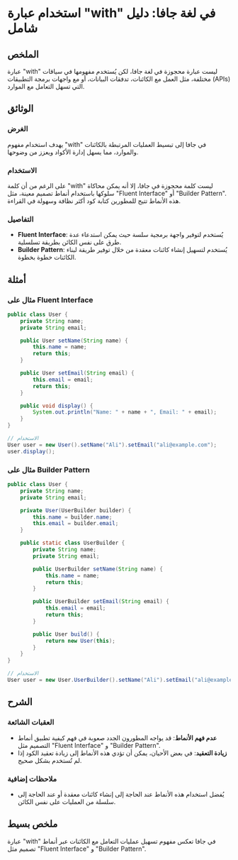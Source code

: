 <!--
Meta Description: # استخدام عبارة "with" في لغة جافا: دليل شامل ## الملخص عبارة "with" ليست عبارة محجوزة في لغة جافا، لكن يُستخدم مفهومها في سياقات مختلفة، مثل العمل مع...
Meta Keywords: user, name, email, string, public
-->

# استخدام عبارة "with" في لغة جافا: دليل شامل

## الملخص
عبارة "with" ليست عبارة محجوزة في لغة جافا، لكن يُستخدم مفهومها في سياقات مختلفة، مثل العمل مع الكائنات، تدفقات البيانات، أو مع واجهات برمجة التطبيقات (APIs) التي تسهل التعامل مع الموارد.

## الوثائق
### الغرض
يهدف استخدام مفهوم "with" في جافا إلى تبسيط العمليات المرتبطة بالكائنات والموارد، مما يسهل إدارة الأكواد ويعزز من وضوحها.

### الاستخدام
على الرغم من أن كلمة "with" ليست كلمة محجوزة في جافا، إلا أنه يمكن محاكاة سلوكها باستخدام أنماط تصميم معينة، مثل "Fluent Interface" أو "Builder Pattern". هذه الأنماط تتيح للمطورين كتابة كود أكثر نظافة وسهولة في القراءة.

### التفاصيل
- **Fluent Interface**: يُستخدم لتوفير واجهة برمجية سلسة حيث يمكن استدعاء عدة طرق على نفس الكائن بطريقة تسلسلية. 
- **Builder Pattern**: يُستخدم لتسهيل إنشاء كائنات معقدة من خلال توفير طريقة لبناء الكائنات خطوة بخطوة.

## أمثلة
### مثال على Fluent Interface
```java
public class User {
    private String name;
    private String email;

    public User setName(String name) {
        this.name = name;
        return this;
    }

    public User setEmail(String email) {
        this.email = email;
        return this;
    }

    public void display() {
        System.out.println("Name: " + name + ", Email: " + email);
    }
}

// الاستخدام
User user = new User().setName("Ali").setEmail("ali@example.com");
user.display();
```

### مثال على Builder Pattern
```java
public class User {
    private String name;
    private String email;

    private User(UserBuilder builder) {
        this.name = builder.name;
        this.email = builder.email;
    }

    public static class UserBuilder {
        private String name;
        private String email;

        public UserBuilder setName(String name) {
            this.name = name;
            return this;
        }

        public UserBuilder setEmail(String email) {
            this.email = email;
            return this;
        }

        public User build() {
            return new User(this);
        }
    }
}

// الاستخدام
User user = new User.UserBuilder().setName("Ali").setEmail("ali@example.com").build();
```

## الشرح
### العقبات الشائعة
- **عدم فهم الأنماط**: قد يواجه المطورون الجدد صعوبة في فهم كيفية تطبيق أنماط التصميم مثل "Fluent Interface" و "Builder Pattern". 
- **زيادة التعقيد**: في بعض الأحيان، يمكن أن تؤدي هذه الأنماط إلى زيادة تعقيد الكود إذا لم تُستخدم بشكل صحيح.

### ملاحظات إضافية
- يُفضل استخدام هذه الأنماط عند الحاجة إلى إنشاء كائنات معقدة أو عند الحاجة إلى سلسلة من العمليات على نفس الكائن. 

## ملخص بسيط
عبارة "with" في جافا تعكس مفهوم تسهيل عمليات التعامل مع الكائنات عبر أنماط تصميم مثل "Fluent Interface" و "Builder Pattern".